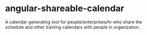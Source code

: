 # angular-shareable-calendar
A calendar generating tool for people/enterprises/hr who share the schedule and other training calendars with people in organization.

